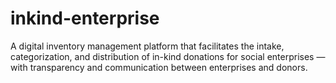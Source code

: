 # inkind-enterprise
A digital inventory management platform that facilitates the intake, categorization, and distribution of in-kind donations for social enterprises — with transparency and communication between enterprises and donors.
